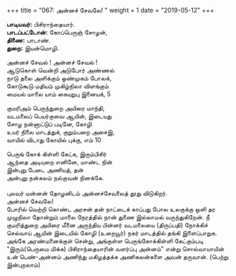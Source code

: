 ﻿+++
title = "067: அன்னச் சேவலே!  "
weight = 1
date = "2019-05-12"
+++

**பாடியவர்:** பிசிராந்தையார்.  
**பாடப்பட்டோன்:** கோப்பெருஞ் சோழன்,  
**திணை:** பாடாண்.  
**துறை:** இயன்மொழி.  
  
அன்னச் சேவல் ! அன்னச் சேவல் !  
ஆடுகொள் வென்றி அடுபோர் அண்ணல்  
நாடு தலை அளிக்கும் ஒண்முகம் போலக்,  
கோடுகூடு மதியம் முகிழ்நிலா விளங்கும்  
மையல் மாலை யாம் கையறுபு இனையக், 5  
  
குமரிஅம் பெருந்துறை அயிரை மாந்தி,  
வடமலைப் பெயர்குவை ஆயின், இடையது  
சோழ நன்னாட்டுப் படினே, கோழி  
உயர் நிலை மாடத்துக், குறும்பறை அசைஇ,  
வாயில் விடாது கோயில் புக்கு, எம் 10  
  
பெருங் கோக் கிள்ளி கேட்க, இரும்பிசிர்  
ஆந்தை அடியுறை எனினே, மாண்ட நின்  
இன்புறு பேடை அணியத், தன்  
அன்புறு நன்கலம் நல்குவன் நினக்கே.  
   
புலவர் மன்னன் தோழனிடம் அன்னச்சேவலைத் தூது விடுகிறர்.  
அன்னச் சேவலே!  
போரில் வெற்றி கொண்ட அரசன் தன் நாட்டைக் காப்பது போல உலகுக்கு ஒளி தர முழுநிலா தோன்றும் மாலை நேரத்தில் நான் துணை இல்லாமல் வருந்துகிறேன். நீ குமரித்துறை அயிரை மீனை அருந்திய பின்னர் வடமலையை (திருப்பதி) நோக்கிச் செல்வாய் ஆயின் இடையில் கோழி (உறையூர்) நகர் மாடத்தில் தங்கி இளைப்பாறுக. அங்கே அரண்மனைக்குள் சென்று, அங்குள்ள பெருங்கோக்கிள்ளி கேட்கும்படி “இரும்(பெருமை மிக்க) பிசிராந்தையாரின் வளர்ப்பு அன்னம்” என்று சொல்வாயாயின் உன் பெண்-அன்னம் அணிந்து மகிழத்தக்க அணிகலன்களை அவன் தருவான். (பெற்று இன்புறலாம்)  
